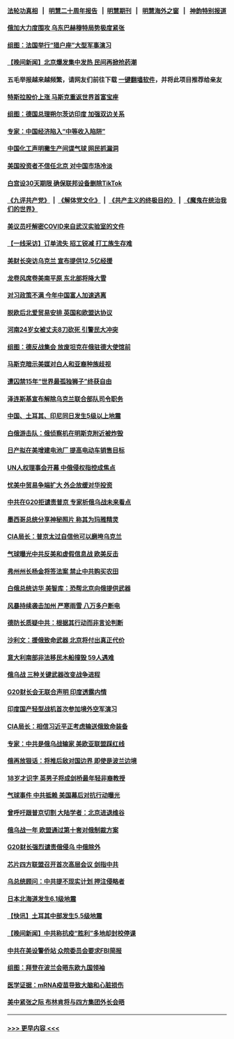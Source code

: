 #### [法轮功真相](https://github.com/gfw-breaker/truth/blob/master/README.md?t=0) &nbsp;&nbsp;|&nbsp;&nbsp; [明慧二十周年报告](https://github.com/gfw-breaker/mh-reports/blob/master/README.md?t=0) &nbsp;&nbsp;|&nbsp;&nbsp;[明慧期刊](https://github.com/gfw-breaker/mh-qikan) &nbsp;&nbsp;|&nbsp;&nbsp; [明慧海外之窗](https://github.com/gfw-breaker/mh-news/blob/master/README.md?t=0) &nbsp;&nbsp;|&nbsp;&nbsp; [神韵特别报道](https://github.com/gfw-breaker/mh-news/blob/master/shenyun.md?t=0)
#### [俄加大力度围攻 乌东巴赫穆特局势极度紧张](../pages/nsc418/n13940037.md?t=03010044) 
#### [组图：法国举行“猎户座”大型军事演习](../pages/nsc418/n13940016.md?t=03010044) 
#### [【晚间新闻】北京爆发集中发热 民间再掀抢药潮](../pages/nsc418/n13939979.md?t=03010044) 
#### 五毛举报越来越频繁，请网友们前往下载 [一键翻墙软件](https://github.com/gfw-breaker/ssr-accounts)，并将此项目推荐给亲友
#### [特斯拉股价上涨 马斯克重返世界首富宝座](../pages/nsc418/n13939921.md?t=03010044) 
#### [组图：德国总理朔尔茨访印度 加强双边关系](../pages/nsc418/n13939378.md?t=03010044) 
#### [专家：中国经济陷入“中等收入陷阱”](../pages/nsc418/n13939866.md?t=03010044) 
#### [中国化工声明撇生产间谍气球 网民抓漏洞](../pages/nsc418/n13939736.md?t=03010044) 
#### [美国投资者不信任北京 对中国市场冷淡](../pages/nsc418/n13939811.md?t=03010044) 
#### [白宫设30天期限 确保联邦设备删除TikTok](../pages/nsc418/n13939726.md?t=03010044) 
#### [《九评共产党》](https://github.com/begood0513/9ping.md/blob/master/README.md) &nbsp;|&nbsp; [《解体党文化》](../../../../jtdwh.md/blob/master/README.md)  &nbsp;|&nbsp; [《共产主义的终极目的》](../../../../gczydzjmd.md/blob/master/README.md) &nbsp;|&nbsp; [《魔鬼在统治我们的世界》](../../../../mgztzwmdsj.md/blob/master/README.md) 
#### [美议员吁解密COVID来自武汉实验室的文件](../pages/nsc418/n13939562.md?t=03010044) 
#### [【一线采访】订单流失 招工锐减 打工族生存难](../pages/nsc418/n13939333.md?t=03010044) 
#### [美财长突访乌克兰 宣布提供12.5亿经援](../pages/nsc418/n13939563.md?t=03010044) 
#### [龙卷风席卷美南平原 东北部将降大雪](../pages/nsc418/n13939509.md?t=03010044) 
#### [对习政策不满 今年中国富人加速逃离](../pages/nsc418/n13939543.md?t=03010044) 
#### [脱欧后北爱贸易安排 英国和欧盟达协议](../pages/nsc418/n13939399.md?t=03010044) 
#### [河南24岁女被丈夫8刀砍死 引警民大冲突](../pages/nsc418/n13939491.md?t=03010044) 
#### [组图：德反战集会 放废坦克在俄驻德大使馆前](../pages/nsc418/n13939305.md?t=03010044) 
#### [马斯克暗示美媒对白人和亚裔种族歧视](../pages/nsc418/n13939492.md?t=03010044) 
#### [遭囚禁15年“世界最孤独狮子”终获自由](../pages/nsc418/n13939260.md?t=03010044) 
#### [泽连斯基宣布解除乌克兰联合部队司令职务](../pages/nsc418/n13939464.md?t=03010044) 
#### [中国、土耳其、印尼同日发生5级以上地震](../pages/nsc418/n13939363.md?t=03010044) 
#### [白俄游击队：俄侦察机在明斯克附近被炸毁](../pages/nsc418/n13939375.md?t=03010044) 
#### [日产拟在美增建电池厂 提高电动车销售目标](../pages/nsc418/n13939283.md?t=03010044) 
#### [UN人权理事会开幕 中俄侵权指控成焦点](../pages/nsc418/n13939242.md?t=03010044) 
#### [忧美中贸易争端扩大 外企放缓对华投资](../pages/nsc418/n13939110.md?t=03010044) 
#### [中共在G20拒谴责普京 专家析俄乌战未来看点](../pages/nsc418/n13936652.md?t=03010044) 
#### [墨西哥总统分享神秘照片 称其为玛雅精灵](../pages/nsc418/n13939087.md?t=03010044) 
#### [CIA局长：普京太过自信他可以磨垮乌克兰](../pages/nsc418/n13939042.md?t=03010044) 
#### [气球曝光中共反美和虚假信息战 欧美反击](../pages/nsc418/n13938863.md?t=03010044) 
#### [弗州州长杨金将签法案 禁止中共购买农田](../pages/nsc418/n13938901.md?t=03010044) 
#### [白俄总统访华 美智库：恐帮北京向俄提供武器](../pages/nsc418/n13938888.md?t=03010044) 
#### [风暴持续袭击加州 严寒雨雪 八万多户断电](../pages/nsc418/n13938873.md?t=03010044) 
#### [德防长质疑中共：根据其行动而非言论判断](../pages/nsc418/n13938864.md?t=03010044) 
#### [沙利文：援俄致命武器 北京将付出真正代价](../pages/nsc418/n13937636.md?t=03010044) 
#### [意大利南部非法移民木船撞毁 59人遇难](../pages/nsc418/n13938813.md?t=03010044) 
#### [俄乌战 三种关键武器改变战争进程](../pages/nsc418/n13938817.md?t=03010044) 
#### [G20财长会无联合声明 印度透露内情](../pages/nsc418/n13938460.md?t=03010044) 
#### [印度国产轻型战机首次参加境外空军演习](../pages/nsc418/n13938693.md?t=03010044) 
#### [CIA局长：相信习近平正考虑输送俄致命装备](../pages/nsc418/n13938427.md?t=03010044) 
#### [专家：中共是俄乌战输家 美欧亚联盟踩红线](../pages/nsc418/n13937688.md?t=03010044) 
#### [俄再放狠话：将推后敌对国边界 即使是波兰边境](../pages/nsc418/n13938319.md?t=03010044) 
#### [18岁才识字 英男子将成剑桥最年轻非裔教授](../pages/nsc418/n13938001.md?t=03010044) 
#### [气球事件 中共抵赖 美国幕后对抗行动曝光](../pages/nsc418/n13938261.md?t=03010044) 
#### [曾呼吁跟普京切割 大陆学者：北京进退维谷](../pages/nsc418/n13938226.md?t=03010044) 
#### [俄乌战一年 欧盟通过第十套对俄制裁方案](../pages/nsc418/n13938233.md?t=03010044) 
#### [G20财长强烈谴责俄侵乌 中俄除外](../pages/nsc418/n13938118.md?t=03010044) 
#### [芯片四方联盟召开首次高层会议 剑指中共](../pages/nsc418/n13938194.md?t=03010044) 
#### [乌总统顾问：中共提不现实计划 押注侵略者](../pages/nsc418/n13938202.md?t=03010044) 
#### [日本北海道发生6.1级地震](../pages/nsc418/n13938174.md?t=03010044) 
#### [【快讯】土耳其中部发生5.5级地震](../pages/nsc418/n13938111.md?t=03010044) 
#### [【晚间新闻】中共称抗疫“胜利”多地却封校停课](../pages/nsc418/n13938036.md?t=03010044) 
#### [中共在美设警侨站 众院委员会要求FBI简报](../pages/nsc418/n13938015.md?t=03010044) 
#### [组图：拜登在波兰会晤东欧九国领袖](../pages/nsc418/n13937306.md?t=03010044) 
#### [医学证据：mRNA疫苗导致大脑和心脏损伤](../pages/nsc418/n13937706.md?t=03010044) 
#### [美中紧张之际 布林肯将与四方集团外长会晤](../pages/nsc418/n13937844.md?t=03010044) 

----
#### [ >>> 更早内容 <<< ](../indexes/nsc418-earlier.md)
